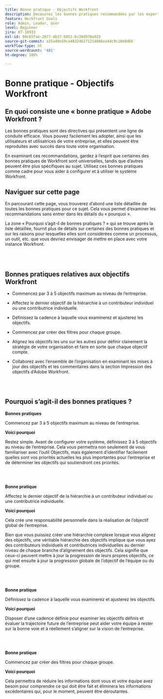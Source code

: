 ```yaml
---
title: Bonne pratique - Objectifs Workfront
description: Découvrez les bonnes pratiques recommandées par les expertes et experts Adobe Workfront en matière de configuration, de gestion et d’utilisation d’objectifs Workfront.
feature: Workfront Goals
role: Admin, Leader, User
level: Beginner
jira: KT-10933
exl-id: 08c65fae-2077-4b37-b051-bc39d978a923
source-git-commit: a25a49e59ca483246271214886ea4dc9c10e8d66
workflow-type: ht
source-wordcount: '481'
ht-degree: 100%

---
```


# Bonne pratique - Objectifs Workfront

## En quoi consiste une « bonne pratique » Adobe Workfront ?

Les bonnes pratiques sont des directives qui présentent une ligne de conduite efficace. Vous pouvez facilement les adopter, ainsi que les utilisateurs et utilisatrices de votre entreprise, et elles peuvent être reproduites avec succès dans toute votre organisation.

En examinant ces recommandations, gardez à l’esprit que certaines des bonnes pratiques de Workfront sont universelles, tandis que d’autres peuvent être plus spécifiques au sujet. Utilisez ces bonnes pratiques comme cadre pour vous aider à configurer et à utiliser le système Workfront.

## Naviguer sur cette page

En parcourant cette page, vous trouverez d’abord une liste détaillée de toutes les bonnes pratiques pour ce sujet. Cela vous permet d’examiner les recommandations sans entrer dans les détails du « pourquoi ».

La zone « Pourquoi s’agit-il de bonnes pratiques ? » qui se trouve après la liste détaillée, fournit plus de détails sur certaines des bonnes pratiques et sur les raisons pour lesquelles elles sont considérées comme un processus, un outil, etc. que vous devriez envisager de mettre en place avec votre instance Workfront.

</br>
</br>


## Bonnes pratiques relatives aux objectifs Workfront

* Commencez par 3 à 5 objectifs maximum au niveau de l’entreprise.

* Affectez le dernier objectif de la hiérarchie à un contributeur individuel ou une contributrice individuelle.

* Définissez la cadence à laquelle vous examinerez et ajusterez les objectifs.

* Commencez par créer des filtres pour chaque groupe.

* Alignez les objectifs les uns sur les autres pour définir clairement la stratégie de votre organisation et faire en sorte que chaque objectif compte.

* Collaborez avec l’ensemble de l’organisation en examinant les mises à jour des objectifs et les commentaires dans la section Impression des objectifs d’Adobe Workfront.

</br>
</br>

## Pourquoi s’agit-il des bonnes pratiques ?

**Bonnes pratiques**

Commencez par 3 à 5 objectifs maximum au niveau de l’entreprise.



**Voici pourquoi**

Restez simple. Avant de configurer votre système, définissez 3 à 5 objectifs au niveau de l’entreprise. Cela vous permettra non seulement de vous familiariser avec l’outil Objectifs, mais également d’identifier facilement quelles sont vos priorités actuelles les plus importantes pour l’entreprise et de déterminer les objectifs qui soutiendront ces priorités.

</br>
</br>

**Bonne pratique**

Affectez le dernier objectif de la hiérarchie à un contributeur individuel ou une contributrice individuelle.



**Voici pourquoi**

Cela crée une responsabilité personnelle dans la réalisation de l’objectif global de l’entreprise.



Bien que vous puissiez créer une hiérarchie complexe lorsque vous alignez des objectifs, une véritable hiérarchie des objectifs implique que vous ayez des contributeurs individuels et contributrices individuelles au dernier niveau de chaque branche d’alignement des objectifs. Cela signifie que ceux-ci peuvent mettre à jour la progression de leurs propres objectifs, ce qui met ensuite à jour la progression globale de l’objectif de l’équipe ou du groupe.

</br>
</br>


**Bonne pratique**

Définissez la cadence à laquelle vous examinerez et ajusterez les objectifs.



**Voici pourquoi**

Disposer d’une cadence définie pour examiner les objectifs définis et évaluer la trajectoire future de l’entreprise peut aider votre équipe à rester sur la bonne voie et à réellement s’aligner sur la vision de l’entreprise.


</br>
</br>

**Bonne pratique**

Commencez par créer des filtres pour chaque groupe.



**Voici pourquoi**

Cela permettra de réduire les informations dont vous et votre équipe avez besoin pour comprendre ce qui doit être fait et éliminera les informations excédentaires qui, pour le moment, peuvent être déroutantes.

